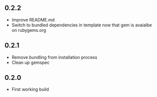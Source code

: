 ## 0.2.2
- Improve README.md
- Switch to bundled dependencies in template now that gem is avaialbe on rubygems.org

## 0.2.1
- Remove bundling from installation process
- Clean up gemspec

## 0.2.0
- First working build
